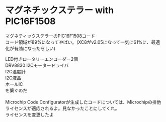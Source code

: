 # マグネチックステラー with PIC16F1508
マグネティックステラーのPIC16F1508コード<br>
コード領域が89%になってやばい。(XC8がv2.05になって一気に61%に、最適化が有効になったらしい)<br>

LED付きロータリーエンコーダー2個<br>
DRV8830 I2Cモータードライバ<br>
I2C温度計<br>
I2C液晶<br>
ホールIC<br>
を繋ぐのだ<br>
<br>
Microchip Code Configuratorが生成したコードについては、Microchipの排他ライセンスが適応されるよ。見なかったことにしてくれ。<br>
ライセンスを変更したよ<br>
